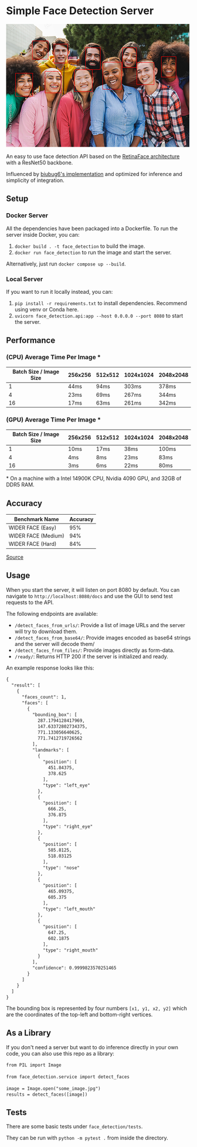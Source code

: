 # Simple Face Detection Server
![Example bounding boxes around faces](/example.png)

An easy to use face detection API based on the [RetinaFace architecture](https://arxiv.org/abs/1905.00641) with a ResNet50 backbone. 

Influenced by [biubug6's implementation](https://github.com/biubug6/Pytorch_Retinaface) and optimized for inference and simplicity of integration.

## Setup
### Docker Server
All the dependencies have been packaged into a Dockerfile. To run the server inside Docker, you can:
1) `docker build . -t face_detection` to build the image.
2) `docker run face_detection` to run the image and start the server.

Alternatively, just run `docker compose up --build`.

### Local Server
If you want to run it locally instead, you can:
1) `pip install -r requirements.txt` to install dependencies. Recommend using venv or Conda here.
2) `uvicorn face_detection.api:app --host 0.0.0.0 --port 8080` to start the server.


## Performance 
### (CPU) Average Time Per Image *
| Batch Size / Image Size | 256x256 | 512x512 | 1024x1024 | 2048x2048 |
|-------------------------|---------|---------|-----------|-----------|
| 1                       | 44ms    | 94ms    | 303ms     | 378ms     |
| 4                       | 23ms    | 69ms    | 267ms     | 344ms     |
| 16                      | 17ms    | 63ms    | 261ms     | 342ms     |

### (GPU) Average Time Per Image *
| Batch Size / Image Size 	| 256x256 	| 512x512 	| 1024x1024 	| 2048x2048 	|
|-------------------------	|---------	|---------	|-----------	|-----------	|
| 1                       	| 10ms    	| 17ms    	| 38ms      	| 100ms     	|
| 4                       	| 4ms     	| 8ms     	| 23ms      	| 83ms      	|
| 16                      	| 3ms     	| 6ms     	| 22ms      	| 80ms      	|

\* On a machine with a Intel 14900K CPU, Nvidia 4090 GPU, and 32GB of DDR5 RAM.

## Accuracy
| Benchmark Name      	| Accuracy 	|
|---------------------	|----------	|
| WIDER FACE (Easy)   	| 95%      	|
| WIDER FACE (Medium) 	| 94%      	|
| WIDER FACE (Hard)   	| 84%      	|

[Source](https://arxiv.org/pdf/1905.00641.pdf)


## Usage
When you start the server, it will listen on port 8080 by default. You can navigate to `http://localhost:8080/docs` and use the GUI to send test requests to the API.

The following endpoints are available:

- `/detect_faces_from_urls/`: Provide a list of image URLs and the server will try to download them.
- `/detect_faces_from_base64/`: Provide images encoded as base64 strings and the server will decode them/
- `/detect_faces_from_files/`: Provide images directly as form-data.
- `/ready/`: Returns HTTP 200 if the server is initialized and ready. 

An example response looks like this:
```
{
  "result": [
    {
      "faces_count": 1,
      "faces": [
        {
          "bounding_box": [
            287.1794128417969,
            147.63372802734375,
            771.133056640625,
            771.7412719726562
          ],
          "landmarks": [
            {
              "position": [
                451.84375,
                378.625
              ],
              "type": "left_eye"
            },
            {
              "position": [
                666.25,
                376.875
              ],
              "type": "right_eye"
            },
            {
              "position": [
                585.8125,
                518.03125
              ],
              "type": "nose"
            },
            {
              "position": [
                465.09375,
                605.375
              ],
              "type": "left_mouth"
            },
            {
              "position": [
                647.25,
                602.1875
              ],
              "type": "right_mouth"
            }
          ],
          "confidence": 0.9999823570251465
        }
      ]
    }
  ]
}
```

The bounding box is represented by four numbers `[x1, y1, x2, y2]` which are the coordinates of the top-left and bottom-right vertices.

## As a Library
If you don't need a server but want to do inference directly in your own code, you can also use this repo as a library:
```
from PIL import Image

from face_detection.service import detect_faces

image = Image.open("some_image.jpg")
results = detect_faces([image])
```

## Tests
There are some basic tests under `face_detection/tests`. 

They can be run with `python -m pytest .` from inside the directory.
